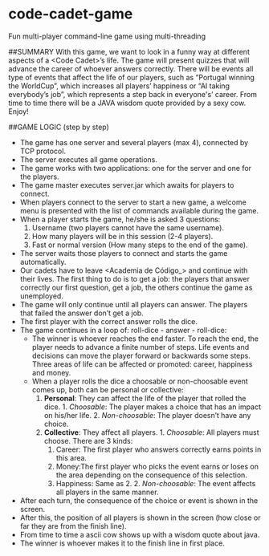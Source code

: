 # code-cadet-game
Fun multi-player command-line game using multi-threading

##SUMMARY
With this game, we want to look in a funny way at different aspects of a \<Code Cadet\>’s life. 
The game will present quizzes that will advance the career of whoever answers correctly. There will be events all type of events that affect the life of our players, such as “Portugal winning the WorldCup”, which increases all players’ happiness or “AI taking everybody’s job”, which represents a step back in everyone's’ career. From time to time there will be a JAVA wisdom quote provided by a sexy cow. Enjoy!

##GAME LOGIC (step by step)
- The game has one server and several players (max 4), connected by TCP protocol.
- The server executes all game operations.
- The game works with two applications: one for the server and one for the players.
- The game master executes server.jar which awaits for players to connect.
- When players connect to the server to start a new game, a welcome menu is presented with the list of commands available during the game.
- When a player starts the game, he/she is asked 3 questions:
  1. Username (two players cannot have the same username).
  2. How many players will be in this session (2-4 players).
  3. Fast or normal version (How many steps to the end of the game).
- The server waits those players to connect and starts the game automatically.
- Our cadets have to leave \<Academia de Código_\> and continue with their lives. The first thing to do is to get a job: the players that answer correctly our first question, get a job, the others continue the game as unemployed.
- The game will only continue until all players can answer. The players that failed the answer don’t get a job.
- The first player with the correct answer rolls the dice. 
- The game continues in a loop of: roll-dice - answer - roll-dice:
  - The winner is whoever reaches the end faster. To reach the end, the player needs to advance a finite number of steps.     Life events and decisions can move the player forward or backwards some steps. Three areas of life can be affected or       promoted: career, happiness and money.
  - When a player rolls the dice a choosable or non-choosable event comes up, both can be personal or collective:
       1. **Personal**: They can affect the life of the player that rolled the dice.
        1. _Choosable_: The player makes a choice that has an impact on his/her life.
        2. _Non-choosable_: The player doesn’t have any choice.
       2. **Collective**: They affect all players.
        1. _Choosable_: All players must choose. There are 3 kinds:
          1. Career: The first player who answers correctly earns points in this area.
          2. Money:The first player who picks the event earns or loses on the area depending on the               consequence of this selection.
          3. Happiness: Same as 2.
        2. _Non-choosable_: The event affects all players in the same manner.
- After each turn, the consequence of the choice or event is shown in the screen.
- After this, the position of all players is shown in the screen (how close or far they are from the finish line).
- From time to time a ascii cow shows up with a wisdom quote about java.
- The winner is whoever makes it to the finish line in first place.
